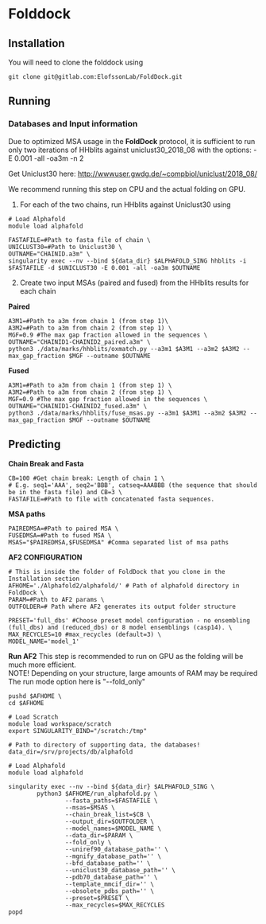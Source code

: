 # Folddock

## Installation
You will need to clone the folddock using
```
git clone git@gitlab.com:ElofssonLab/FoldDock.git
```
## Running
### Databases and Input information
Due to optimized MSA usage in the **FoldDock** protocol, it is sufficient to run only two iterations of HHblits against uniclust30_2018_08 with the options: -E 0.001 -all -oa3m -n 2

Get Uniclust30 here: http://wwwuser.gwdg.de/~compbiol/uniclust/2018_08/

We recommend running this step on CPU and the actual folding on GPU.

1. For each of the two chains, run HHblits against Uniclust30 using
```
# Load Alphafold
module load alphafold

FASTAFILE=#Path to fasta file of chain \
UNICLUST30=#Path to Uniclust30 \
OUTNAME="CHAINID.a3m" \
singularity exec --nv --bind ${data_dir} $ALPHAFOLD_SING hhblits -i $FASTAFILE -d $UNICLUST30 -E 0.001 -all -oa3m $OUTNAME
```
2. Create two input MSAs (paired and fused) from the HHblits results for each chain

**Paired** 
```
A3M1=#Path to a3m from chain 1 (from step 1)\
A3M2=#Path to a3m from chain 2 (from step 1) \
MGF=0.9 #The max gap fraction allowed in the sequences \
OUTNAME="CHAINID1-CHAINID2_paired.a3m" \
python3 ./data/marks/hhblits/oxmatch.py --a3m1 $A3M1 --a3m2 $A3M2 --max_gap_fraction $MGF --outname $OUTNAME
```

**Fused**
```
A3M1=#Path to a3m from chain 1 (from step 1) \
A3M2=#Path to a3m from chain 2 (from step 1) \
MGF=0.9 #The max gap fraction allowed in the sequences \
OUTNAME="CHAINID1-CHAINID2_fused.a3m" \
python3 ./data/marks/hhblits/fuse_msas.py --a3m1 $A3M1 --a3m2 $A3M2 --max_gap_fraction $MGF --outname $OUTNAME
```

## Predicting

**Chain Break and Fasta**
```
CB=100 #Get chain break: Length of chain 1 \
# E.g. seq1='AAA', seq2='BBB', catseq=AAABBB (the sequence that should be in the fasta file) and CB=3 \
FASTAFILE=#Path to file with concatenated fasta sequences.
```

**MSA paths**
```
PAIREDMSA=#Path to paired MSA \
FUSEDMSA=#Path to fused MSA \
MSAS="$PAIREDMSA,$FUSEDMSA" #Comma separated list of msa paths
```

**AF2 CONFIGURATION**
```
# This is inside the folder of FoldDock that you clone in the Installation section
AFHOME='./Alphafold2/alphafold/' # Path of alphafold directory in FoldDock \
PARAM=#Path to AF2 params \
OUTFOLDER=# Path where AF2 generates its output folder structure

PRESET='full_dbs' #Choose preset model configuration - no ensembling (full_dbs) and (reduced_dbs) or 8 model ensemblings (casp14). \
MAX_RECYCLES=10 #max_recycles (default=3) \
MODEL_NAME='model_1'
```

**Run AF2**
This step is recommended to run on GPU as the folding will be much more efficient. \
NOTE! Depending on your structure, large amounts of RAM may be required \
The run mode option here is "--fold_only"

```
pushd $AFHOME \
cd $AFHOME

# Load Scratch
module load workspace/scratch
export SINGULARITY_BIND="/scratch:/tmp"

# Path to directory of supporting data, the databases!
data_dir=/srv/projects/db/alphafold 

# Load Alphafold
module load alphafold

singularity exec --nv --bind ${data_dir} $ALPHAFOLD_SING \
        python3 $AFHOME/run_alphafold.py \
                --fasta_paths=$FASTAFILE \
                --msas=$MSAS \
                --chain_break_list=$CB \
                --output_dir=$OUTFOLDER \
                --model_names=$MODEL_NAME \
                --data_dir=$PARAM \
                --fold_only \
                --uniref90_database_path='' \
                --mgnify_database_path='' \
                --bfd_database_path='' \
                --uniclust30_database_path='' \
                --pdb70_database_path='' \
                --template_mmcif_dir='' \
                --obsolete_pdbs_path='' \
                --preset=$PRESET \
                --max_recycles=$MAX_RECYCLES
popd
```
